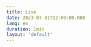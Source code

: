 ```yaml
---
title: Live
date: 2023-07-31T12:00:00.000
lang: en
duration: 1min
layout: 'default'
---
```


<Title />

Guise i’m still alive ok.

